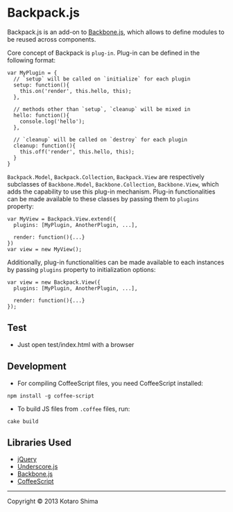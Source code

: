 Backpack.js
========
Backpack.js is an add-on to [Backbone.js](http://backbonejs.org/), which allows to define modules to be reused across components.

Core concept of Backpack is `plug-in`. Plug-in can be defined in the following format:
```
var MyPlugin = {
  // `setup` will be called on `initialize` for each plugin
  setup: function(){
    this.on('render', this.hello, this);
  },

  // methods other than `setup`, `cleanup` will be mixed in
  hello: function(){
    console.log('hello');
  },

  // `cleanup` will be called on `destroy` for each plugin
  cleanup: function(){
    this.off('render', this.hello, this);
  }
}
```

`Backpack.Model`, `Backpack.Collection`, `Backpack.View` are respectively subclasses of `Backbone.Model`, `Backbone.Collection`, `Backbone.View`,
which adds the capability to use this plug-in mechanism. Plug-in functionalities can be made available to these classes by passing them to `plugins` property:
```
var MyView = Backpack.View.extend({
  plugins: [MyPlugin, AnotherPlugin, ...],

  render: function(){...}
})
var view = new MyView();
```

Additionally, plug-in functionalities can be made available to each instances by passing `plugins` property to initialization options:
```
var view = new Backpack.View({
  plugins: [MyPlugin, AnotherPlugin, ...],

  render: function(){...}
});
```

Test
------
* Just open test/index.html with a browser

Development
------
* For compiling CoffeeScript files, you need CoffeeScript installed:
```
npm install -g coffee-script
```
* To build JS files from `.coffee` files, run:
```
cake build
```

Libraries Used
--------
* [jQuery](http://jquery.com/)
* [Underscore.js](http://underscorejs.org/)
* [Backbone.js](http://backbonejs.org/)
* [CoffeeScript](http://coffeescript.org/)

----------
Copyright &copy; 2013 Kotaro Shima
